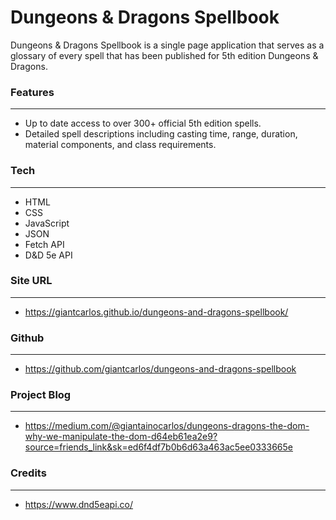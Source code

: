 # **Dungeons & Dragons Spellbook**

Dungeons & Dragons Spellbook is a single page application that serves as a glossary of every spell that has been published for 5th edition Dungeons & Dragons. 


### **Features**
---

- Up to date access to over 300+ official 5th edition spells.
- Detailed spell descriptions including casting time, range, duration, material components, and class requirements. 


### **Tech**
---

- HTML
- CSS
- JavaScript
- JSON
- Fetch API
- D&D 5e API


### **Site URL**
---

- https://giantcarlos.github.io/dungeons-and-dragons-spellbook/


### **Github**
---

- https://github.com/giantcarlos/dungeons-and-dragons-spellbook


### **Project Blog**
---

- https://medium.com/@giantainocarlos/dungeons-dragons-the-dom-why-we-manipulate-the-dom-d64eb61ea2e9?source=friends_link&sk=ed6f4df7b0b6d63a463ac5ee0333665e


### **Credits**
---

- https://www.dnd5eapi.co/